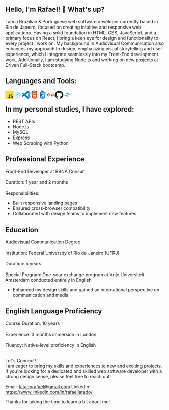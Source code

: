 ## Hello, I'm Rafael! 👋 What's up?
I am a Brazilian & Portuguese web software developer currently based in Rio de Janeiro, focused on creating intuitive and responsive web applications. Having a solid foundation in HTML, CSS, JavaScript, and a primary focus on React, I bring a keen eye for design and functionality to every project I work on. My background in Audiovisual Communication also enhances my approach to design, emphasizing visual storytelling and user experience, which I integrate seamlessly into my Front-End development work. Additionally, I am studying Node.js and working on new projects at Driven Full-Stack bootcamp.

## Languages and Tools:
<img align="left" alt="JavaScript" width="26px" src="https://raw.githubusercontent.com/github/explore/80688e429a7d4ef2fca1e82350fe8e3517d3494d/topics/javascript/javascript.png" />
<img align="left" alt="React" width="26px" src="https://raw.githubusercontent.com/github/explore/80688e429a7d4ef2fca1e82350fe8e3517d3494d/topics/react/react.png" />
<img align="left" alt="Visual Studio Code" width="26px" src="https://raw.githubusercontent.com/github/explore/80688e429a7d4ef2fca1e82350fe8e3517d3494d/topics/visual-studio-code/visual-studio-code.png" />
<img align="left" alt="HTML5" width="26px" src="https://raw.githubusercontent.com/github/explore/80688e429a7d4ef2fca1e82350fe8e3517d3494d/topics/html/html.png" />
<img align="left" alt="CSS3" width="26px" src="https://raw.githubusercontent.com/github/explore/80688e429a7d4ef2fca1e82350fe8e3517d3494d/topics/css/css.png" />
<img align="left" alt="Git" width="26px" src="https://raw.githubusercontent.com/github/explore/80688e429a7d4ef2fca1e82350fe8e3517d3494d/topics/git/git.png" />
<img align="left" alt="GitHub" width="26px" src="https://raw.githubusercontent.com/github/explore/78df643247d429f6cc873026c0622819ad797942/topics/github/github.png" />
<img align="left" alt="Tailwind" width="26px" src="https://raw.githubusercontent.com/github/explore/main/topics/tailwind/tailwind.png" /> 
<br />

## In my personal studies, I have explored:
- REST APIs
- Node.js
- MySQL
- Express
- Web Scraping with Python

## Professional Experience
Front-End Developer at RBNA Consult<br><br>
Duration: 1 year and 2 months<br><br>
Responsibilities:
- Built responsive landing pages
- Ensured cross-browser compatibility
- Collaborated with design teams to implement new features

## Education
Audiovisual Communication Degree<br><br>
Institution: Federal University of Rio de Janeiro (UFRJ)<br><br>
Duration: 5 years<br><br>
Special Program: One-year exchange program at Vrije Universiteit Amsterdam conducted entirely in English
- Enhanced my design skills and gained an international perspective on communication and media

## English Language Proficiency
Course Duration: 10 years<br><br>
Experience: 3 months immersion in London<br><br>
Fluency: Native-level proficiency in English<br><br>

Let's Connect!<br>
I am eager to bring my skills and experiences to new and exciting projects. If you're looking for a dedicated and skilled web software developer with a strong design sense, please feel free to reach out!

Email: latadorafael@gmail.com
LinkedIn: https://www.linkedin.com/in/rafaellatado/

Thanks for taking the time to learn a bit about me!
